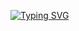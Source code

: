 [![Typing SVG](https://readme-typing-svg.herokuapp.com?duration=5051&color=F7F7F7&background=FFFFFF00&lines=Seja+Muito+Bem-Vindo+Ao+Ghost+Drops)](https://git.io/typing-svg)
